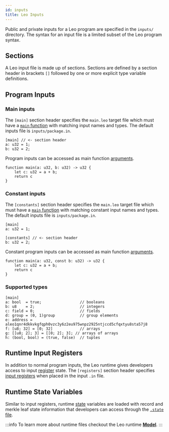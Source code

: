 ```yaml
---
id: inputs
title: Leo Inputs
---
```


Public and private inputs for a Leo program are specified in the `inputs/` directory. 
The syntax for an input file is a limited subset of the Leo program syntax. 

## Sections
A Leo input file is made up of sections. Sections are defined by a section header in brackets `[]` followed by one or 
more explicit type variable definitions. 

## Program Inputs

### Main inputs
The `[main]` section header specifies the `main.leo` target file which must have a [`main` function](07_functions.md#main-function-inputs) with matching input names and types.
The default inputs file is `inputs/package.in`. 

```leo title="inputs/package.in"
[main] // <- section header
a: u32 = 1;
b: u32 = 2;
```

Program inputs can be accessed as main function [arguments](07_functions.md#arguments).

```leo title="src/main.leo"
function main(a: u32, b: u32) -> u32 {
    let c: u32 = a + b;
    return c
}
```

### Constant inputs

The `[constants]` section header specifies the `main.leo` target file which must have a [`main` function](07_functions.md#main-function-inputs) with matching constant input names and types.
The default inputs file is `inputs/package.in`.

```leo title="inputs/package.in"
[main]
a: u32 = 1;

[constants] // <- section header
b: u32 = 2;
```

Constant program inputs can be accessed as main function [arguments](07_functions.md#arguments).

```leo title="src/main.leo"
function main(a: u32, const b: u32) -> u32 {
    let c: u32 = a + b;
    return c
}
```

### Supported types

```leo
[main]
a: bool  = true;                 // booleans
b: u8    = 2;                    // integers
c: field = 0;                    // fields
d: group = (0, 1)group           // group elements
e: address = aleo1qnr4dkkvkgfqph0vzc3y6z2eu975wnpz2925ntjccd5cfqxtyu8sta57j8
f: [u8; 32] = [0; 32]            // arrays
g: [[u8; 2]; 3] = [[0; 2]; 3]; // arrays of arrays
h: (bool, bool) = (true, false)  // tuples
```

## Runtime Input Registers

In addition to normal program inputs, the Leo runtime gives developers access to input [register](../programming_model/00_model.md#registers) state.
The `[registers]` section header specifies [input registers](../programming_model/00_model.md#input-registers) when placed in the input `.in` file.

## Runtime State Variables

Similar to input registers, runtime [state](../programming_model/00_model.md#state) variables are loaded with record and 
merkle leaf state information that developers can access through the [`.state` file](../programming_model/00_model.md#state-file).

:::info
To learn more about runtime files checkout the Leo runtime [**Model**](../programming_model/00_model.md#in-and-out-files).
:::

